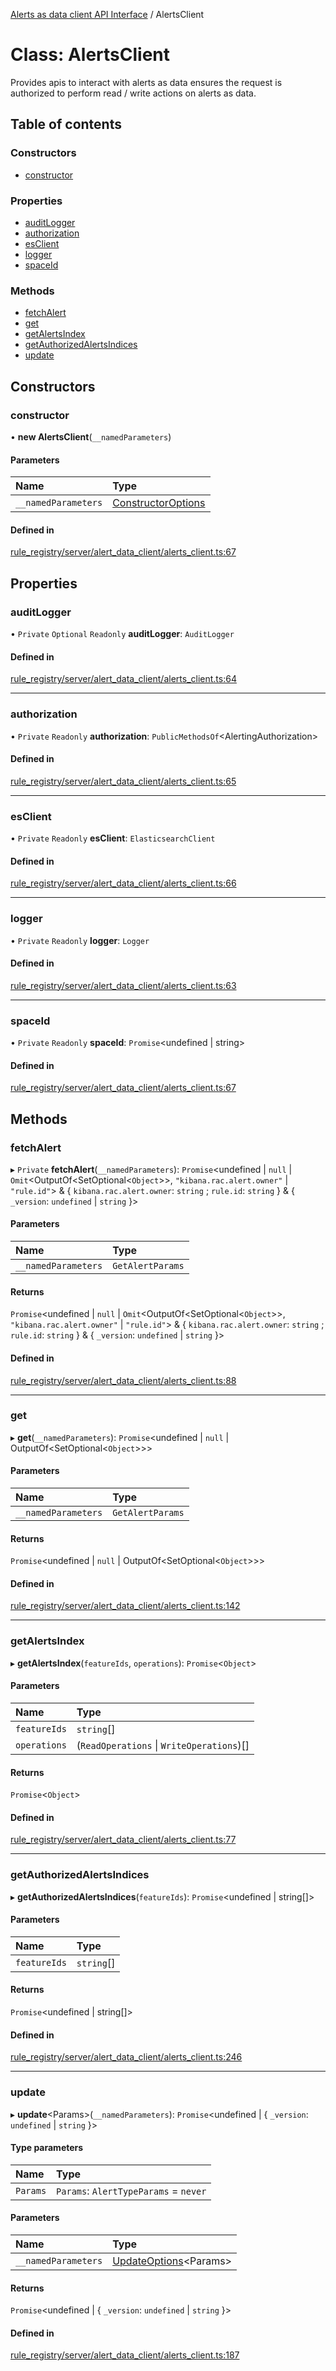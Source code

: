 [Alerts as data client API Interface](../alerts_client_api.md) / AlertsClient

# Class: AlertsClient

Provides apis to interact with alerts as data
ensures the request is authorized to perform read / write actions
on alerts as data.

## Table of contents

### Constructors

- [constructor](alertsclient.md#constructor)

### Properties

- [auditLogger](alertsclient.md#auditlogger)
- [authorization](alertsclient.md#authorization)
- [esClient](alertsclient.md#esclient)
- [logger](alertsclient.md#logger)
- [spaceId](alertsclient.md#spaceid)

### Methods

- [fetchAlert](alertsclient.md#fetchalert)
- [get](alertsclient.md#get)
- [getAlertsIndex](alertsclient.md#getalertsindex)
- [getAuthorizedAlertsIndices](alertsclient.md#getauthorizedalertsindices)
- [update](alertsclient.md#update)

## Constructors

### constructor

• **new AlertsClient**(`__namedParameters`)

#### Parameters

| Name | Type |
| :------ | :------ |
| `__namedParameters` | [ConstructorOptions](../interfaces/constructoroptions.md) |

#### Defined in

[rule_registry/server/alert_data_client/alerts_client.ts:67](https://github.com/dhurley14/kibana/blob/cd896fac629/x-pack/plugins/rule_registry/server/alert_data_client/alerts_client.ts#L67)

## Properties

### auditLogger

• `Private` `Optional` `Readonly` **auditLogger**: `AuditLogger`

#### Defined in

[rule_registry/server/alert_data_client/alerts_client.ts:64](https://github.com/dhurley14/kibana/blob/cd896fac629/x-pack/plugins/rule_registry/server/alert_data_client/alerts_client.ts#L64)

___

### authorization

• `Private` `Readonly` **authorization**: `PublicMethodsOf`<AlertingAuthorization\>

#### Defined in

[rule_registry/server/alert_data_client/alerts_client.ts:65](https://github.com/dhurley14/kibana/blob/cd896fac629/x-pack/plugins/rule_registry/server/alert_data_client/alerts_client.ts#L65)

___

### esClient

• `Private` `Readonly` **esClient**: `ElasticsearchClient`

#### Defined in

[rule_registry/server/alert_data_client/alerts_client.ts:66](https://github.com/dhurley14/kibana/blob/cd896fac629/x-pack/plugins/rule_registry/server/alert_data_client/alerts_client.ts#L66)

___

### logger

• `Private` `Readonly` **logger**: `Logger`

#### Defined in

[rule_registry/server/alert_data_client/alerts_client.ts:63](https://github.com/dhurley14/kibana/blob/cd896fac629/x-pack/plugins/rule_registry/server/alert_data_client/alerts_client.ts#L63)

___

### spaceId

• `Private` `Readonly` **spaceId**: `Promise`<undefined \| string\>

#### Defined in

[rule_registry/server/alert_data_client/alerts_client.ts:67](https://github.com/dhurley14/kibana/blob/cd896fac629/x-pack/plugins/rule_registry/server/alert_data_client/alerts_client.ts#L67)

## Methods

### fetchAlert

▸ `Private` **fetchAlert**(`__namedParameters`): `Promise`<undefined \| ``null`` \| `Omit`<OutputOf<SetOptional<`Object`\>\>, ``"kibana.rac.alert.owner"`` \| ``"rule.id"``\> & { `kibana.rac.alert.owner`: `string` ; `rule.id`: `string`  } & { `_version`: `undefined` \| `string`  }\>

#### Parameters

| Name | Type |
| :------ | :------ |
| `__namedParameters` | `GetAlertParams` |

#### Returns

`Promise`<undefined \| ``null`` \| `Omit`<OutputOf<SetOptional<`Object`\>\>, ``"kibana.rac.alert.owner"`` \| ``"rule.id"``\> & { `kibana.rac.alert.owner`: `string` ; `rule.id`: `string`  } & { `_version`: `undefined` \| `string`  }\>

#### Defined in

[rule_registry/server/alert_data_client/alerts_client.ts:88](https://github.com/dhurley14/kibana/blob/cd896fac629/x-pack/plugins/rule_registry/server/alert_data_client/alerts_client.ts#L88)

___

### get

▸ **get**(`__namedParameters`): `Promise`<undefined \| ``null`` \| OutputOf<SetOptional<`Object`\>\>\>

#### Parameters

| Name | Type |
| :------ | :------ |
| `__namedParameters` | `GetAlertParams` |

#### Returns

`Promise`<undefined \| ``null`` \| OutputOf<SetOptional<`Object`\>\>\>

#### Defined in

[rule_registry/server/alert_data_client/alerts_client.ts:142](https://github.com/dhurley14/kibana/blob/cd896fac629/x-pack/plugins/rule_registry/server/alert_data_client/alerts_client.ts#L142)

___

### getAlertsIndex

▸ **getAlertsIndex**(`featureIds`, `operations`): `Promise`<`Object`\>

#### Parameters

| Name | Type |
| :------ | :------ |
| `featureIds` | `string`[] |
| `operations` | (`ReadOperations` \| `WriteOperations`)[] |

#### Returns

`Promise`<`Object`\>

#### Defined in

[rule_registry/server/alert_data_client/alerts_client.ts:77](https://github.com/dhurley14/kibana/blob/cd896fac629/x-pack/plugins/rule_registry/server/alert_data_client/alerts_client.ts#L77)

___

### getAuthorizedAlertsIndices

▸ **getAuthorizedAlertsIndices**(`featureIds`): `Promise`<undefined \| string[]\>

#### Parameters

| Name | Type |
| :------ | :------ |
| `featureIds` | `string`[] |

#### Returns

`Promise`<undefined \| string[]\>

#### Defined in

[rule_registry/server/alert_data_client/alerts_client.ts:246](https://github.com/dhurley14/kibana/blob/cd896fac629/x-pack/plugins/rule_registry/server/alert_data_client/alerts_client.ts#L246)

___

### update

▸ **update**<Params\>(`__namedParameters`): `Promise`<undefined \| { `_version`: `undefined` \| `string`  }\>

#### Type parameters

| Name | Type |
| :------ | :------ |
| `Params` | `Params`: `AlertTypeParams` = `never` |

#### Parameters

| Name | Type |
| :------ | :------ |
| `__namedParameters` | [UpdateOptions](../interfaces/updateoptions.md)<Params\> |

#### Returns

`Promise`<undefined \| { `_version`: `undefined` \| `string`  }\>

#### Defined in

[rule_registry/server/alert_data_client/alerts_client.ts:187](https://github.com/dhurley14/kibana/blob/cd896fac629/x-pack/plugins/rule_registry/server/alert_data_client/alerts_client.ts#L187)
